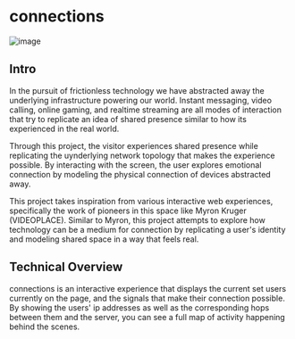 # connections

![image](https://user-images.githubusercontent.com/3255833/194686045-9a828dbd-6d8a-4a98-83cc-e3fc047dbf43.png)

## Intro

In the pursuit of frictionless technology we have abstracted away the underlying infrastructure powering our world. Instant messaging, video calling, online gaming, and realtime streaming are all modes of interaction that try to replicate an idea of shared presence similar to how its experienced in the real world.

Through this project, the visitor experiences shared presence while replicating the uynderlying network topology that makes the experience possible. By interacting with the screen, the user explores emotional connection by modeling the physical connection of devices abstracted away.

This project takes inspiration from various interactive web experiences, specifically the work of pioneers in this space like Myron Kruger (VIDEOPLACE). Similar to Myron, this project attempts to explore how technology can be a medium for connection by replicating a user's identity and modeling shared space in a way that feels real.


## Technical Overview

connections is an interactive experience that displays the current set users currently on the page, and the signals that make their connection possible. By showing the users' ip addresses as well as the corresponding hops between them and the server, you can see a full map of activity happening behind the scenes.
